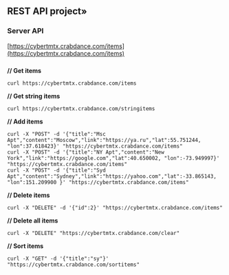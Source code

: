 ## REST API project»
### Server API 
[https://cybertmtx.crabdance.com/items](https://cybertmtx.crabdance.com/items)
###
**// Get items**
```
curl https://cybertmtx.crabdance.com/items
```
**// Get string items**
```
curl https://cybertmtx.crabdance.com/stringitems
```
**// Add items**
```
curl -X "POST" -d '{"title":"Msc Apt","content":"Moscow","link":"https://ya.ru","lat":55.751244, "lon":37.618423}' "https://cybertmtx.crabdance.com/items"
curl -X "POST" -d '{"title":"NY Apt","content":"New York","link":"https://google.com","lat":40.650002, "lon":-73.949997}' "https://cybertmtx.crabdance.com/items"
curl -X "POST" -d '{"title":"Syd Apt","content":"Sydney","link":"https://yahoo.com","lat":-33.865143, "lon":151.209900 }' "https://cybertmtx.crabdance.com/items"
```
**// Delete items**
```
curl -X "DELETE" -d '{"id":2}' "https://cybertmtx.crabdance.com/items"
```
**// Delete all items**
```
curl -X "DELETE" "https://cybertmtx.crabdance.com/clear"
```
**// Sort items**
```
curl -X "GET" -d '{"title":"sy"}' "https://cybertmtx.crabdance.com/sortitems"
```

